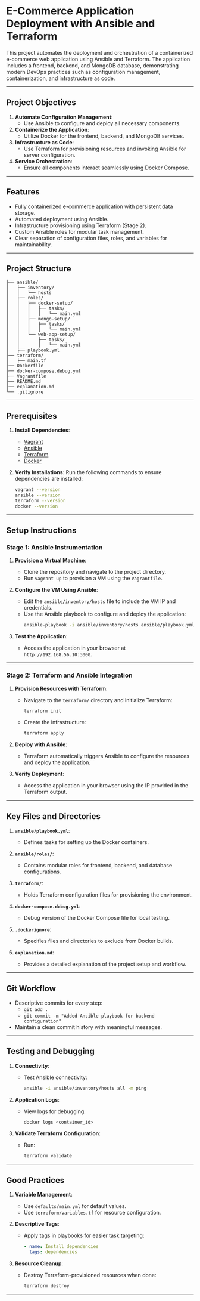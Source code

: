# **E-Commerce Application Deployment with Ansible and Terraform**

This project automates the deployment and orchestration of a containerized e-commerce web application using Ansible and Terraform. The application includes a frontend, backend, and MongoDB database, demonstrating modern DevOps practices such as configuration management, containerization, and infrastructure as code.

---

## **Project Objectives**

1. **Automate Configuration Management**:
   - Use Ansible to configure and deploy all necessary components.
2. **Containerize the Application**:
   - Utilize Docker for the frontend, backend, and MongoDB services.
3. **Infrastructure as Code**:
   - Use Terraform for provisioning resources and invoking Ansible for server configuration.
4. **Service Orchestration**:
   - Ensure all components interact seamlessly using Docker Compose.

---

## **Features**

- Fully containerized e-commerce application with persistent data storage.
- Automated deployment using Ansible.
- Infrastructure provisioning using Terraform (Stage 2).
- Custom Ansible roles for modular task management.
- Clear separation of configuration files, roles, and variables for maintainability.

---

## **Project Structure**

```
├── ansible/
│   ├── inventory/
│   │   └── hosts
│   ├── roles/
│   │   ├── docker-setup/
│   │   │   ├── tasks/
│   │   │   │   └── main.yml
│   │   ├── mongo-setup/
│   │   │   ├── tasks/
│   │   │   │   └── main.yml
│   │   └── web-app-setup/
│   │       ├── tasks/
│   │       │   └── main.yml
│   ├── playbook.yml
├── terraform/
│   ├── main.tf
├── Dockerfile 
├── docker-compose.debug.yml
├── Vagrantfile
├── README.md
├── explanation.md
└── .gitignore
```

---

## **Prerequisites**

1. **Install Dependencies**:
   - [Vagrant](https://www.vagrantup.com/)
   - [Ansible](https://www.ansible.com/)
   - [Terraform](https://www.terraform.io/)
   - [Docker](https://www.docker.com/)

2. **Verify Installations**:
   Run the following commands to ensure dependencies are installed:
   ```bash
   vagrant --version
   ansible --version
   terraform --version
   docker --version
   ```

---

## **Setup Instructions**

### **Stage 1: Ansible Instrumentation**

1. **Provision a Virtual Machine**:
   - Clone the repository and navigate to the project directory.
   - Run `vagrant up` to provision a VM using the `Vagrantfile`.

2. **Configure the VM Using Ansible**:
   - Edit the `ansible/inventory/hosts` file to include the VM IP and credentials.
   - Use the Ansible playbook to configure and deploy the application:
     ```bash
     ansible-playbook -i ansible/inventory/hosts ansible/playbook.yml
     ```

3. **Test the Application**:
   - Access the application in your browser at `http://192.168.56.10:3000`.

---

### **Stage 2: Terraform and Ansible Integration**

1. **Provision Resources with Terraform**:
   - Navigate to the `terraform/` directory and initialize Terraform:
     ```bash
     terraform init
     ```
   - Create the infrastructure:
     ```bash
     terraform apply
     ```

2. **Deploy with Ansible**:
   - Terraform automatically triggers Ansible to configure the resources and deploy the application.

3. **Verify Deployment**:
   - Access the application in your browser using the IP provided in the Terraform output.

---

## **Key Files and Directories**

1. **`ansible/playbook.yml`**:
   - Defines tasks for setting up the Docker containers.

2. **`ansible/roles/`**:
   - Contains modular roles for frontend, backend, and database configurations.

3. **`terraform/`**:
   - Holds Terraform configuration files for provisioning the environment.

4. **`docker-compose.debug.yml`**:
   - Debug version of the Docker Compose file for local testing.

5. **`.dockerignore`**:
   - Specifies files and directories to exclude from Docker builds.

6. **`explanation.md`**:
   - Provides a detailed explanation of the project setup and workflow.

---

## **Git Workflow**

- Descriptive commits for every step:
  - `git add .`
  - `git commit -m "Added Ansible playbook for backend configuration"`
- Maintain a clean commit history with meaningful messages.

---

## **Testing and Debugging**

1. **Connectivity**:
   - Test Ansible connectivity:
     ```bash
     ansible -i ansible/inventory/hosts all -m ping
     ```

2. **Application Logs**:
   - View logs for debugging:
     ```bash
     docker logs <container_id>
     ```

3. **Validate Terraform Configuration**:
   - Run:
     ```bash
     terraform validate
     ```

---

## **Good Practices**

1. **Variable Management**:
   - Use `defaults/main.yml` for default values.
   - Use `terraform/variables.tf` for resource configuration.

2. **Descriptive Tags**:
   - Apply tags in playbooks for easier task targeting:
     ```yaml
     - name: Install dependencies
       tags: dependencies
     ```

3. **Resource Cleanup**:
   - Destroy Terraform-provisioned resources when done:
     ```bash
     terraform destroy
     ```

---

